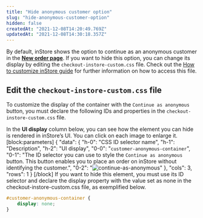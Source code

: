 ```yaml
---
title: "Hide anonymous customer option"
slug: "hide-anonymous-customer-option"
hidden: false
createdAt: "2021-12-08T14:20:49.769Z"
updatedAt: "2021-12-08T14:30:18.357Z"
---
```


By default, inStore shows the option to continue as an anonymous customer in the **[New order page](https://help.vtex.com/en/tracks/instore-using-the-app--4BYzQIwyOHvnmnCYQgLzdr/2l56Bc2V1Xjv93JddsdEMi)**. If you want to hide this option, you can change its display by editing the `checkout-instore-custom.css` file. Check out the [How to customize inStore guide](https://developers.vtex.com/vtex-rest-api/docs/how-to-customize-instore#css-customizations) for further information on how to access this file.

## Edit the `checkout-instore-custom.css` file

To customize the display of the container with the `Continue as anonymous` button, you must declare the following IDs and properties in the `checkout-instore-custom.css` file.

In the **UI display** column below, you can see how the element you can hide is rendered in inStore’s UI. You can click on each image to enlarge it.
[block:parameters]
{
  "data": {
    "h-0": "CSS ID selector name",
    "h-1": "Description",
    "h-2": "UI display",
    "0-0": "`customer-anonymous-container`",
    "0-1": "The ID selector you can use to style the `Continue as anonymous` button. This button enables you to place an order on inStore without identifying the customer.",
    "0-2": "![continue-as-anonymous](https://raw.githubusercontent.com/vtexdocs/dev-portal-content/main/images/hide-anonymous-customer-option-0.png)"
  },
  "cols": 3,
  "rows": 1
}
[/block]
If you want to hide this element, you must use its ID selector and declare the display property with the value set as none in the checkout-instore-custom.css file, as exemplified below.

```css
#customer-anonymous-container {
    display: none;
}
```
